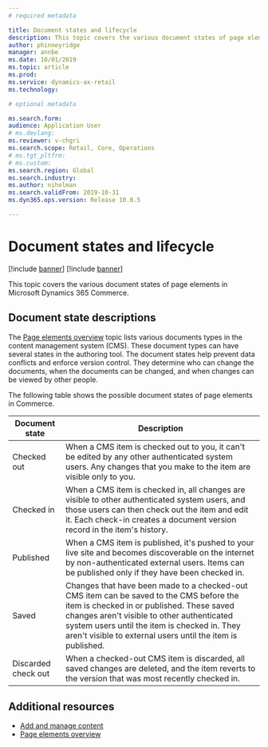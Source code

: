 ```yaml
---
# required metadata

title: Document states and lifecycle
description: This topic covers the various document states of page elements in Microsoft Dynamics 365 Commerce.
author: phinneyridge
manager: annbe
ms.date: 10/01/2019
ms.topic: article
ms.prod: 
ms.service: dynamics-ax-retail
ms.technology: 

# optional metadata

ms.search.form:  
audience: Application User
# ms.devlang: 
ms.reviewer: v-chgri
ms.search.scope: Retail, Core, Operations
# ms.tgt_pltfrm: 
# ms.custom: 
ms.search.region: Global
ms.search.industry: 
ms.author: niholman
ms.search.validFrom: 2019-10-31
ms.dyn365.ops.version: Release 10.0.5

---
```

# Document states and lifecycle

[!include [banner](includes/preview-banner.md)]
[!include [banner](includes/banner.md)]

This topic covers the various document states of page elements in Microsoft Dynamics 365 Commerce.

## Document state descriptions

The [Page elements overview](page-elements-overview) topic lists various documents types in the content management system (CMS). These document types can have several states in the authoring tool. The document states help prevent data conflicts and enforce version control. They determine who can change the documents, when the documents can be changed, and when changes can be viewed by other people.

The following table shows the possible document states of page elements in Commerce.

| Document state | Description |
|---|---|
| Checked out | When a CMS item is checked out to you, it can't be edited by any other authenticated system users. Any changes that you make to the item are visible only to you. |
| Checked in | When a CMS item is checked in, all changes are visible to other authenticated system users, and those users can then check out the item and edit it. Each check-in creates a document version record in the item's history. |
| Published | When a CMS item is published, it's pushed to your live site and becomes discoverable on the internet by non-authenticated external users. Items can be published only if they have been checked in. |
| Saved | Changes that have been made to a checked-out CMS item can be saved to the CMS before the item is checked in or published. These saved changes aren't visible to other authenticated system users until the item is checked in. They aren't visible to external users until the item is published. |
| Discarded check out | When a checked-out CMS item is discarded, all saved changes are deleted, and the item reverts to the version that was most recently checked in. |

## Additional resources

- [Add and manage content](add-manage-content.md)
- [Page elements overview](page-elements-overview)
